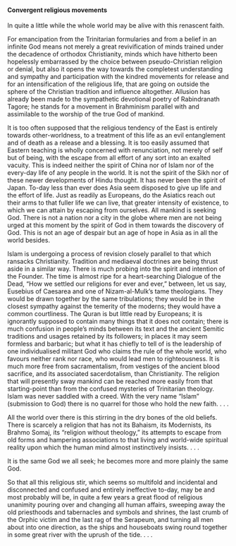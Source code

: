 #### Convergent religious movements

In quite a little while the whole world may be alive with this renascent
faith.

For emancipation from the Trinitarian formularies and from a belief in
an infinite God means not merely a great revivification of minds trained
under the decadence of orthodox Christianity, minds which have hitherto
been hopelessly embarrassed by the choice between pseudo-Christian
religion or denial, but also it opens the way towards the completest
understanding and sympathy and participation with the kindred movements
for release and for an intensification of the religious life, that are
going on outside the sphere of the Christian tradition and influence
altogether. Allusion has already been made to the sympathetic devotional
poetry of Rabindranath Tagore; he stands for a movement in Brahminism
parallel with and assimilable to the worship of the true God of mankind.

It is too often supposed that the religious tendency of the East is
entirely towards other-worldness, to a treatment of this life as an evil
entanglement and of death as a release and a blessing. It is too easily
assumed that Eastern teaching is wholly concerned with renunciation, not
merely of self but of being, with the escape from all effort of any sort
into an exalted vacuity. This is indeed neither the spirit of China nor
of Islam nor of the every-day life of any people in the world. It is not
the spirit of the Sikh nor of these newer developments of Hindu thought.
It has never been the spirit of Japan. To-day less than ever does Asia
seem disposed to give up life and the effort of life. Just as readily as
Europeans, do the Asiatics reach out their arms to that fuller life we
can live, that greater intensity of existence, to which we can attain by
escaping from ourselves. All mankind is seeking God. There is not a
nation nor a city in the globe where men are not being urged at this
moment by the spirit of God in them towards the discovery of God. This
is not an age of despair but an age of hope in Asia as in all the world
besides.

Islam is undergoing a process of revision closely parallel to that which
ransacks Christianity. Tradition and mediaeval doctrines are being
thrust aside in a similar way. There is much probing into the spirit and
intention of the Founder. The time is almost ripe for a heart-searching
Dialogue of the Dead, “How we settled our religions for ever and ever,”
between, let us say, Eusebius of Caesarea and one of Nizam-al-Mulk’s
tame theologians. They would be drawn together by the same tribulations;
they would be in the closest sympathy against the temerity of the
moderns; they would have a common courtliness. The Quran is but little
read by Europeans; it is ignorantly supposed to contain many things that
it does not contain; there is much confusion in people’s minds between
its text and the ancient Semitic traditions and usages retained by its
followers; in places it may seem formless and barbaric; but what it has
chiefly to tell of is the leadership of one individualised militant God
who claims the rule of the whole world, who favours neither rank nor
race, who would lead men to righteousness. It is much more free from
sacramentalism, from vestiges of the ancient blood sacrifice, and its
associated sacerdotalism, than Christianity. The religion that will
presently sway mankind can be reached more easily from that
starting-point than from the confused mysteries of Trinitarian theology.
Islam was never saddled with a creed. With the very name “Islam”
(submission to God) there is no quarrel for those who hold the new
faith. . . .

All the world over there is this stirring in the dry bones of the old
beliefs. There is scarcely a religion that has not its Bahaism, its
Modernists, its Brahmo Somaj, its “religion without theology,” its
attempts to escape from old forms and hampering associations to that
living and world-wide spiritual reality upon which the human mind almost
instinctively insists. . . .

It is the same God we all seek; he becomes more and more plainly the
same God.

So that all this religious stir, which seems so multifold and incidental
and disconnected and confused and entirely ineffective to-day, may be
and most probably will be, in quite a few years a great flood of
religious unanimity pouring over and changing all human affairs,
sweeping away the old priesthoods and tabernacles and symbols and
shrines, the last crumb of the Orphic victim and the last rag of the
Serapeum, and turning all men about into one direction, as the ships and
houseboats swing round together in some great river with the uprush of
the tide. . . .
